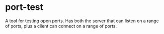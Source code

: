 # port-test
A tool for testing open ports. Has both the server that can listen on a range of ports, plus a client can connect on a range of ports.
